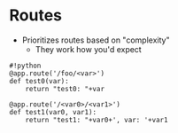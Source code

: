 Routes
======

- Prioritizes routes based on "complexity"
	- They work how you'd expect

<!--  -->

	#!python
	@app.route('/foo/<var>')
	def test0(var):
		return "test0: "+var

	@app.route('/<var0>/<var1>')
	def test1(var0, var1):
		return "test1: "+var0+', var: '+var1

